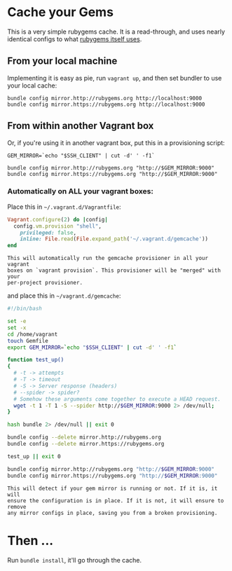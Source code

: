 # Cache your Gems

This is a very simple rubygems cache. It is a read-through, and uses nearly
identical configs to what [rubygems itself uses][source].

## From your local machine

Implementing it is easy as pie, run `vagrant up`, and then set bundler to use
your local cache:

```
bundle config mirror.http://rubygems.org http://localhost:9000
bundle config mirror.https://rubygems.org http://localhost:9000
```

## From within another Vagrant box

Or, if you're using it in another vagrant box, put this in a provisioning script:

```
GEM_MIRROR=`echo "$SSH_CLIENT" | cut -d' ' -f1`

bundle config mirror.http://rubygems.org "http://$GEM_MIRROR:9000"
bundle config mirror.https://rubygems.org "http://$GEM_MIRROR:9000"
```

### Automatically on ALL your vagrant boxes:

Place this in `~/.vagrant.d/Vagrantfile`:

```ruby
Vagrant.configure(2) do |config|
  config.vm.provision "shell",
    privileged: false,
    inline: File.read(File.expand_path('~/.vagrant.d/gemcache'))
end
```

    This will automatically run the gemcache provisioner in all your vagrant
    boxes on `vagrant provision`. This provisioner will be "merged" with your
    per-project provisioner.

and place this in `~/vagrant.d/gemcache`:

```bash
#!/bin/bash

set -e
set -x
cd /home/vagrant
touch Gemfile
export GEM_MIRROR=`echo "$SSH_CLIENT" | cut -d' ' -f1`

function test_up()
{
  # -t -> attempts
  # -T -> timeout
  # -S -> Server response (headers)
  # --spider -> spider?
  # Somehow these arguments come together to execute a HEAD request.
  wget -t 1 -T 1 -S --spider http://$GEM_MIRROR:9000 2> /dev/null;
}

hash bundle 2> /dev/null || exit 0

bundle config --delete mirror.http://rubygems.org
bundle config --delete mirror.https://rubygems.org

test_up || exit 0

bundle config mirror.http://rubygems.org "http://$GEM_MIRROR:9000"
bundle config mirror.https://rubygems.org "http://$GEM_MIRROR:9000"
```

    This will detect if your gem mirror is running or not. If it is, it will
    ensure the configuration is in place. If it is not, it will ensure to remove
    any mirror configs in place, saving you from a broken provisioning.

# Then ...

Run `bundle install`, it'll go through the cache.

[source]: https://github.com/rubygems/rubygems.org-configs/tree/master/mirror
